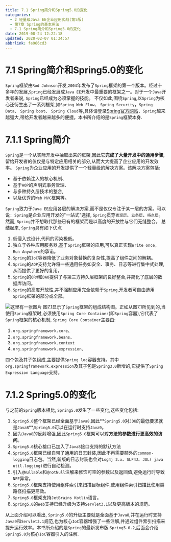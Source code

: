 ```yaml
---
title: 7.1 Spring简介和Spring5.0的变化
categories: 
  - 2 轻量级Java EE企业应用实战(第5版)
  - 第7章 Spring的基本用法
  - 7.1 Spring简介和Spring5.0的变化
date: 2019-08-24 12:22:18
updated: 2020-02-07 01:34:57
abbrlink: fe966cd3
---
```

# 7.1 Spring简介和Spring5.0的变化 #
`Spring`框架由`Rod Johnson`开发,`2004`年发布了`Spring`框架的第一个版本。经过十多年的发展,`Spring`已经发展成`Java EE`开发中最重要的框架之一。对于一个`Java`开发者来说, `Spring`已经成为必须掌握的技能。
不仅如此,围绕`Spring`,以`Spring`为核心还衍生出了一系列框架,如`Spring Web Flow`、 `Spring Security`，`Spring Data`、 `Spring boot`、 `Spring Cloud`等,具体请登录[Spring官方网站](www.springsource.org)`, Spring`越来越强大,带给开发者越来越多的便捷。本书所介绍的是`Spring`框架本身.
# 7.1.1 Spring简介 #
`Spring`是一个从实际开发中抽取出来的框架,因此它**完成了大量开发中的通用步骤**,留给开发者的仅仅是与特定应用相关的部分,从而大大提高了企业应用的开发效率。
`Spring`为企业应用的开发提供了一个轻量级的解决方案。该解决方案包括:
- 基于依赖注入的核心机制、
- 基于`AOP`的声明式事务管理、
- 与多种持久层技术的整合,
- 以及优秀的`Web MVC`框架等。

 `Spring`致力于`Java EE`应用各层的解决方案,而不是仅仅专注于某一层的方案。可以说`: Spring`是企业应用开发的"一站式"选择, `Spring`贯穿`表现层`、`业务层`、`持久层`。然而, `Spring`并不想取代那些已有的框架而是以高度的开放性与它们无缝整合。
总结起来, `Spring`具有如下优点

1. 低侵入式设计,代码的污染极低。
2. 独立于各种应用服务器,基于`Spring`框架的应用,可以真正实现`Write once, Run Anywhere`的承诺。
3. `Spring`的`IoC`容器降低了业务对象替换的复杂性,提高了组件之间的解耦。
4. `Spring`的`AOP`支持允许将一些通用任务如安全、事务、日志等进行集中式处理,从而提供了更好的复用。
5. `Spring`的`ORM`和`DAO`提供了与第三方持久层框架的良好整合,并简化了底层的数据库访问。
6. `Spring`的高度开放性,并不强制应用完全依赖于`Spring`,开发者可自由选用`Spring`框架的部分或全部。

![这里有一张图片](https://image-1257720033.cos.ap-shanghai.myqcloud.com/blog/readbooknote/QingLiangJiJavaEEQiYeYingYongShiZhan5/ch7/1.png)
图7.1显示了`Spring`框架的组成结构图。正如从图7.1所见到的,当使用`Spring`框架时,必须使用`Spring Core Container`(即`Spring`容器),它代表了`Spring`框架的核心机制, `Spring Core Container`主要由:
1. `org.springframework.core`、
2. `org.springframework.beans`、
3. `org.springframework.context`
4. `org.springframework.expression`、

四个包及其子包组成,主要提供`Spring loc`容器支持。其中`org.springframework.expression`及其子包是`Spring3.0`新增的,它提供了`Spring Expression Language`支持。

# 7.1.2 Spring5.0的变化 #
与之前的`Spring`版本相比, `Spring5.0`发生了一些变化,这些变化包括:
1. `Spring5.0`整个框架已经全面基于`Java8`,因此**`Spring5.0`对`JDK`的最低要求就是`Java8`**,`Spring5.0`可以在运行时支持`Java9`。
2. 因为`Java8`的反射增强,因此`Spring5.0`框架可以**对方法的参数进行更高效的访问**。
3. `Spring5.0`核心接口已加入了`Java8`接口支持的默认方法
4. `Spring5.0`框架已经自带了通用的日志封装,因此不再需要额外的`common-logging`日志包。当然,新版的日志封装也会对`Log4j 2.x`、`SLF4J`、`JUL( java util.logging)`进行自动检测。
5. 引入`@Nullable`和`@notNull`注解来修饰可空的参数以及返回值,避免运行时导致`NPE`异常。
6. `Spring5.0`框架支持使用组件索引来扫描目标组件,使用组件索引扫描比使用类路径扫描更髙效。
7. `Spring5.0`框架支持`JetBrains Kotlin`语言。
8. `Spring5.0`的`Web`支持已经升级为支持`Servlet3.1`以及更高版本的规范。

从上面介绍可以看出, `Spring5.0`的升级主要就是全面基于`Java8`,并在运行时支持`Java9`和`Servlet3.1`规范,也为核心`IoC`容器增强了一些注解,并通过组件索引扫描来提升运行效率。本书所介绍的是`Spring`的最新发布版:`Spring5.0.2`,后面会介绍`Spring5.0`为核心`IoC`容器引入的注解.



